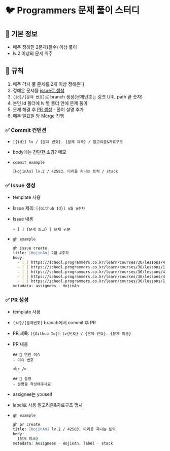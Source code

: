 # 🐦 Programmers 문제 풀이 스터디

## 📌 기본 정보

- 매주 정해진 2문제(필수) 이상 풀이
- lv.2 이상의 문제 위주

## 📌 규칙

1. 매주 각자 풀 문제를 2개 이상 정해온다.
2. 정해온 문제를 [issue로 생성](#✅-issue-생성)
3. `{id}/{문제 번호}`로 branch 생성(문제번호는 링크 URL path 끝 숫자)
4. 본인 id 폴더에 lv 별 폴더 안에 문제 풀이
5. 문제 해결 후 [PR 생성](#✅-pr-생성) - 풀이 설명 추가
6. 매주 일요일 밤 Merge 진행

### ✅ Commit 컨벤션

- `[{id}] lv / {문제 번호}. {문제 제목} / 알고리즘&자료구조`
- body에는 간단한 소감? 메모

- `commit example`

  ```zsh
  [HojinAn] lv.2 / 42583. 다리를 지나는 트럭 / stack
  ```

### ✅ Issue 생성

- template 사용
- Issue 제목: `[{Github Id}] n월 n주차`
- Issue 내용

  ```text
  - [ ] {문제 링크} | 문제 구분
  ```

- `gh example`

  ```zsh
  gh issue create
  title: [HojinAn] 2월 4주차
  body:
    - [ ] https://school.programmers.co.kr/learn/courses/30/lessons/42583 | 스택/큐
    - [ ] https://school.programmers.co.kr/learn/courses/30/lessons/12987 | Summer/Winter Coding(~2018)
    - [ ] https://school.programmers.co.kr/learn/courses/30/lessons/42579 | 해시
    - [ ] https://school.programmers.co.kr/learn/courses/30/lessons/42839 | 완전탐색
    - [ ] https://school.programmers.co.kr/learn/courses/30/lessons/12979 | Summer/Winter Coding(~2018)
  metadata: assignees - HojinAn
  ```

### ✅ PR 생성

- template 사용
- `{id}/{문제번호}` branch에서 commit 후 PR
- PR 제목: `[{Github Id}] lv{번호} / {문제 번호}. {문제 이름}`
- PR 내용

  ```text
  ## 🔗 연관 이슈
  - 이슈 번호

  <br />

  ## 🔑 설명
  - 설명을 작성해주세요
  ```

- assignee는 youself
- label로 사용 알고리즘&자료구조 명시

- `gh example`

  ```zsh
  gh pr create
  title: [HojinAn] lv.2 / 42583. 다리를 지나는 트럭
  body:
    {문제 링크}
  metadata: Assignees - HojinAn, label - stack
  ```
